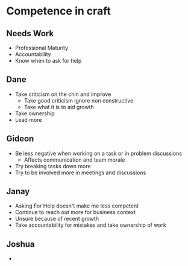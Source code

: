 # Competence in craft

## Needs Work
- Professional Maturity
- Accountability
- Know when to ask for help

## Dane
- Take criticism on the chin and improve
	- Take good criticism ignore non constructive
	- Take what it is to aid growth
- Take ownership
- Lead more

## Gideon
- Be less negative when working on a task or in problem discussions
	- Affects communication and team morale
- Try breaking tasks down more
- Try to be involved more in meetings and discussions

## Janay
- Asking For Help doesn't make me less competent
- Continue to reach out more for business context
- Unsure because of recent growth
- Take accountability for mistakes and take ownership of work

## Joshua
- 